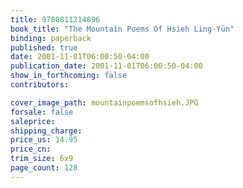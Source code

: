 ```yaml
---
title: 9780811214896
book_title: "The Mountain Poems Of Hsieh Ling-Yün"
binding: paperback
published: true
date: 2001-11-01T06:00:50-04:00
publication_date: 2001-11-01T06:00:50-04:00
show_in_forthcoming: false
contributors:

cover_image_path: mountainpoemsofhsieh.JPG
forsale: false
saleprice:
shipping_charge:
price_us: 14.95
price_cn:
trim_size: 6x9
page_count: 128
---
```


